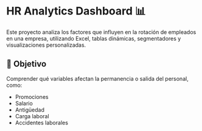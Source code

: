 # HR Analytics Dashboard 📊

Este proyecto analiza los factores que influyen en la rotación de empleados en una empresa, utilizando Excel, tablas dinámicas, segmentadores y visualizaciones personalizadas.

## 🎯 Objetivo
Comprender qué variables afectan la permanencia o salida del personal, como:
- Promociones
- Salario
- Antigüedad
- Carga laboral
- Accidentes laborales

